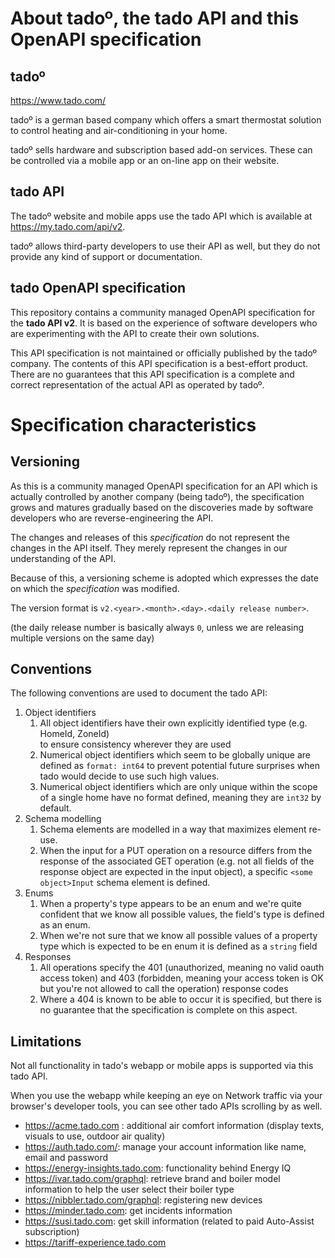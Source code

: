 # About tado&ordm;, the tado API and this OpenAPI specification

## tado&ordm;

https://www.tado.com/

tado&ordm; is a german based company which offers a smart thermostat solution
to control heating and air-conditioning in your home.

tado&ordm; sells hardware and subscription based add-on services.
These can be controlled via a mobile app or an on-line app on their website.

## tado API
The tado&ordm; website and mobile apps use the tado API which is available at
https://my.tado.com/api/v2.

tado&ordm; allows third-party developers to use their API as well,
but they do not provide any kind of support or documentation.

## tado OpenAPI specification

This repository contains a community managed OpenAPI specification for the
**tado API v2**.
It is based on the experience of software developers who are experimenting
with the API to create their own solutions.

This API specification is not maintained or officially published by the tado&ordm; company.
The contents of this API specification is a best-effort product.
There are no guarantees that this API specification is a complete and
correct representation of the actual API as operated by tado&ordm;.

# Specification characteristics

## Versioning
As this is a community managed OpenAPI specification for an API which is
actually controlled by another company (being tado&ordm;),
the specification grows and matures gradually based on the discoveries made by
software developers who are reverse-engineering the API.

The changes and releases of this *specification* do not represent the changes
in the API itself.
They merely represent the changes in our understanding of the API.

Because of this, a versioning scheme is adopted which expresses the date
on which the *specification* was modified.

The version format is `v2.<year>.<month>.<day>.<daily release number>`.

(the daily release number is basically always `0`, unless we are releasing
multiple versions on the same day)

## Conventions

The following conventions are used to document the tado API:

1. Object identifiers
   1. All object identifiers have their own explicitly identified type (e.g. HomeId, ZoneId)  
      to ensure consistency wherever they are used
   2. Numerical object identifiers which seem to be globally unique are defined as `format: int64`
      to prevent potential future surprises when tado would decide to use such high values. 
   3. Numerical object identifiers which are only unique within the scope of a single home
      have no format defined, meaning they are `int32` by default.
2. Schema modelling
   1. Schema elements are modelled in a way that maximizes element re-use.
   2. When the input for a PUT operation on a resource differs from the response of the associated GET operation
      (e.g. not all fields of the response object are expected in the input object), 
      a specific `<some object>Input` schema element is defined. 
3. Enums
   1. When a property's type appears to be an enum and we're quite confident that we know all possible values, 
      the field's type is defined as an enum.
   2. When we're not sure that we know all possible values of a property type which is expected to be en enum
      it is defined as a `string` field
4. Responses
   1. All operations specify the 401 (unauthorized, meaning no valid oauth access token) and 
      403 (forbidden, meaning your access token is OK but you're not allowed to call the operation) response codes
   2. Where a 404 is known to be able to occur it is specified, but there is no guarantee that the
      specification is complete on this aspect. 

## Limitations
Not all functionality in tado's webapp or mobile apps is supported via this tado API.

When you use the webapp while keeping an eye on Network traffic via your browser's
developer tools, you can see other tado APIs scrolling by as well.

* https://acme.tado.com : additional air comfort information (display texts, visuals to use, outdoor air quality)
* https://auth.tado.com/: manage your account information like name, email and password
* https://energy-insights.tado.com: functionality behind Energy IQ
* https://ivar.tado.com/graphql: retrieve brand and boiler model information to help the user select their boiler type
* https://nibbler.tado.com/graphql: registering new devices
* https://minder.tado.com: get incidents information
* https://susi.tado.com: get skill information (related to paid Auto-Assist subscription)
* https://tariff-experience.tado.com

